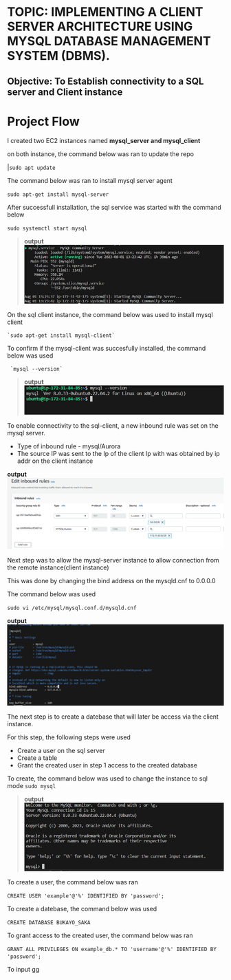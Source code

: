 # TOPIC:  IMPLEMENTING A CLIENT SERVER ARCHITECTURE USING MYSQL DATABASE MANAGEMENT SYSTEM (DBMS).

## Objective: To Establish connectivity to a SQL server and Client instance 

# Project Flow

I created two EC2 instances named **mysql_server and mysql_client**

on both instance, the command below  was ran to update the repo

|`sudo apt update`

The command below was ran to install mysql server agent

`sudo apt-get install mysql-server`

After successfull installation, the sql service was started with the command below

`sudo systemctl start mysql`

>**output**![sqlactive](images/sql_active.png)

On the sql client instance, the command below was used to install mysql client 

    `sudo apt-get install mysql-client`

To confirm if the mysql-client was succesfully installed, the command below was used

     `mysql --version` 

>**output**![output](images/sqlconfirm.png) 

To enable connectivity to the sql-client, a new inbound rule was set on the mysql server. 

- Type of inbound rule - mysql/Aurora 
- The source IP was sent to the Ip of the client Ip with was obtained by ip addr on the client instance 

**output**![inbound_rule](images/Inbound%20rule-%20server.png)

Next step was to allow the mysql-server instance to allow connection from the remote instance(client instance)

This was done by changing the bind address on the mysqld.cnf to 0.0.0.0

The command below was used 

`sudo vi /etc/mysql/mysql.conf.d/mysqld.cnf`

**output** ![bindaddr](images/changebindaddr.png)

The next step is to create a datebase that will later be access via the client instance. 

For this step, the following steps were used

- Create a user on the sql server
- Create a table 
- Grant the created user in step 1 access to the created database

To create, the command below was used to change the instance to sql mode
`sudo mysql`

>**output**![sql_console](images/Sql_console.png)
  
To create a user, the command below was ran

`CREATE USER 'example'@'%' IDENTIFIED BY 'password';`

To create a datebase, the command below was used

`CREATE DATABASE BUKAYO_SAKA`

To grant access to the created user, the command below was ran

`GRANT ALL PRIVILEGES ON example_db.* TO 'username'@'%' IDENTIFIED BY 'password';`

To input gg







        

